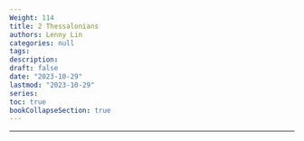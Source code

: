 ```yaml
---
Weight: 114
title: 2 Thessalonians
authors: Lenny Lin
categories: null
tags: 
description: 
draft: false
date: "2023-10-29"
lastmod: "2023-10-29"
series:
toc: true
bookCollapseSection: true
---
```



<!--more-->

---



